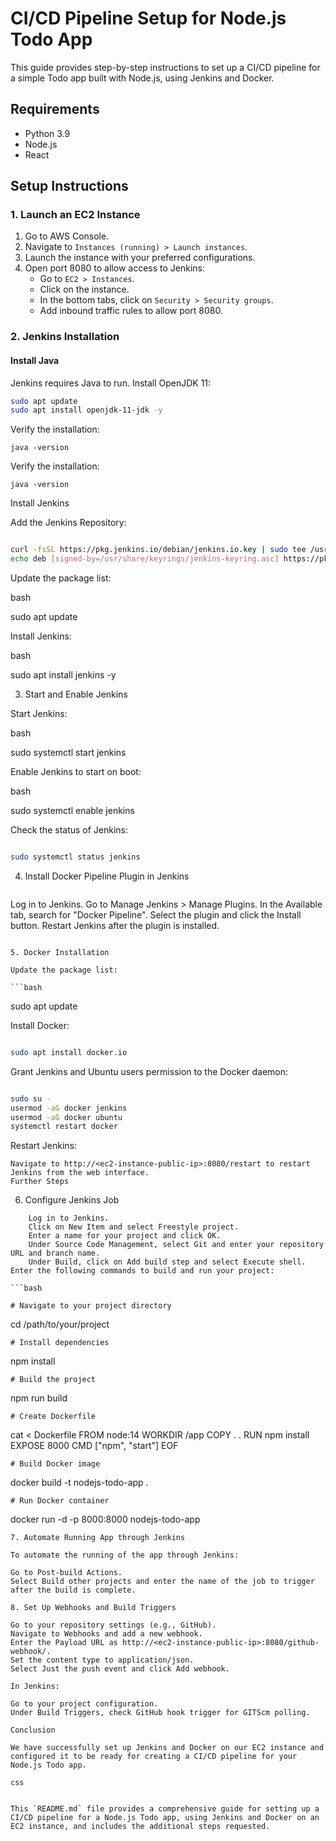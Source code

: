 # CI/CD Pipeline Setup for Node.js Todo App

This guide provides step-by-step instructions to set up a CI/CD pipeline for a simple Todo app built with Node.js, using Jenkins and Docker.

## Requirements

- Python 3.9
- Node.js
- React

## Setup Instructions

### 1. Launch an EC2 Instance

1. Go to AWS Console.
2. Navigate to `Instances (running) > Launch instances`.
3. Launch the instance with your preferred configurations.
4. Open port 8080 to allow access to Jenkins:
   - Go to `EC2 > Instances`.
   - Click on the instance.
   - In the bottom tabs, click on `Security > Security groups`.
   - Add inbound traffic rules to allow port 8080.

### 2. Jenkins Installation

#### Install Java

Jenkins requires Java to run. Install OpenJDK 11:

```bash
sudo apt update
sudo apt install openjdk-11-jdk -y

```
Verify the installation:

```
java -version

```
Verify the installation:

```
java -version

```
Install Jenkins

Add the Jenkins Repository:

```bash

curl -fsSL https://pkg.jenkins.io/debian/jenkins.io.key | sudo tee /usr/share/keyrings/jenkins-keyring.asc > /dev/null
echo deb [signed-by=/usr/share/keyrings/jenkins-keyring.asc] https://pkg.jenkins.io/debian-stable binary/ | sudo tee /etc/apt/sources.list.d/jenkins.list > /dev/null

```
Update the package list:

bash

sudo apt update

Install Jenkins:

bash

sudo apt install jenkins -y

3. Start and Enable Jenkins

Start Jenkins:

bash

sudo systemctl start jenkins

Enable Jenkins to start on boot:

bash

sudo systemctl enable jenkins

Check the status of Jenkins:

```bash

sudo systemctl status jenkins

```
4. Install Docker Pipeline Plugin in Jenkins

   ```
 Log in to Jenkins.
 Go to Manage Jenkins > Manage Plugins.
 In the Available tab, search for "Docker Pipeline".
 Select the plugin and click the Install button.
 Restart Jenkins after the plugin is installed.

```

5. Docker Installation

Update the package list:

```bash

```
sudo apt update

Install Docker:

```bash

sudo apt install docker.io

```
Grant Jenkins and Ubuntu users permission to the Docker daemon:

```bash

sudo su -
usermod -aG docker jenkins
usermod -aG docker ubuntu
systemctl restart docker

```
Restart Jenkins:

```
Navigate to http://<ec2-instance-public-ip>:8080/restart to restart Jenkins from the web interface.
Further Steps

```
6. Configure Jenkins Job

```
    Log in to Jenkins.
    Click on New Item and select Freestyle project.
    Enter a name for your project and click OK.
    Under Source Code Management, select Git and enter your repository URL and branch name.
    Under Build, click on Add build step and select Execute shell. Enter the following commands to build and run your project:

```bash

# Navigate to your project directory

```
cd /path/to/your/project

```
# Install dependencies
```
npm install

```
# Build the project

```
npm run build

```
# Create Dockerfile

```
cat <<EOF > Dockerfile
FROM node:14
WORKDIR /app
COPY . .
RUN npm install
EXPOSE 8000
CMD ["npm", "start"]
EOF

```
# Build Docker image

```
docker build -t nodejs-todo-app .

```
# Run Docker container

```
docker run -d -p 8000:8000 nodejs-todo-app

```
7. Automate Running App through Jenkins

To automate the running of the app through Jenkins:

```
    Go to Post-build Actions.
    Select Build other projects and enter the name of the job to trigger after the build is complete.

```
8. Set Up Webhooks and Build Triggers

```
    Go to your repository settings (e.g., GitHub).
    Navigate to Webhooks and add a new webhook.
    Enter the Payload URL as http://<ec2-instance-public-ip>:8080/github-webhook/.
    Set the content type to application/json.
    Select Just the push event and click Add webhook.

```
In Jenkins:

```
    Go to your project configuration.
    Under Build Triggers, check GitHub hook trigger for GITScm polling.
```
Conclusion

We have successfully set up Jenkins and Docker on our EC2 instance and configured it to be ready for creating a CI/CD pipeline for your Node.js Todo app.

css


This `README.md` file provides a comprehensive guide for setting up a CI/CD pipeline for a Node.js Todo app, using Jenkins and Docker on an EC2 instance, and includes the additional steps requested.


